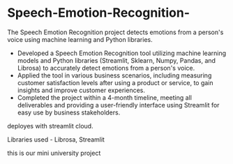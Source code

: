 # Speech-Emotion-Recognition-
The Speech Emotion Recognition project detects emotions from a person's voice using machine learning and Python libraries.


- Developed a Speech Emotion Recognition tool utilizing machine learning models and Python libraries (Streamlit, Sklearn, Numpy, Pandas, and Librosa) to accurately detect emotions from a person's voice.
- Applied the tool in various business scenarios, including measuring customer satisfaction levels after using a product or service, to gain insights and improve customer experiences.
- Completed the project within a 4-month timeline, meeting all deliverables and providing a user-friendly interface  using Streamlit for easy use by business stakeholders.

deployes with streamlit cloud.

Libraries used - Librosa, Streamlit 


this is our mini university project 

